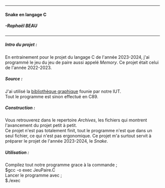_________________________________________
#### Snake en langage C

##### -Raphaël BEAU 
_________________________________________

##### **Intro du projet :**
En entrainement pour le projet du langage C de l'année 2023-2024, j'ai programmé le jeu du jeu de paire aussi appelé _Memory_. Ce projet était celui de l'année 2022-2023.

##### **Source :**
J'ai utilisé la [bibliothèque graphique](http://www.iut-fbleau.fr/sitebp/doc/doc_bib_graphique/index.php) founie par notre IUT.\
Tout le programme est sinon effectué en C89.

##### **Construction :**
Vous retrouverez dans le repertoire _Archives_, les fichiers qui montrent l'avancement du projet petit à petit.\
Ce projet n'est pas totalement finit, tout le programme n'est que dans un seul fichier, ce qui n'est pas ergonomique. Ce projet m'a surtout servit à préparer le projet de l'année 2023-2024, le _Snake_.

##### **Utilisation :**
Compilez tout notre programme grace à la commande ;\
       $gcc -o exec JeuPaire.C\
Lancer le programme avec ;\
       $./exec